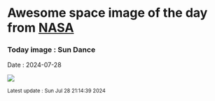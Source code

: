 
# Awesome space image of the day from [NASA](https://api.nasa.gov/)

### Today image : Sun Dance
Date : 2024-07-28

![](https://www.youtube.com/embed/hQFEHH5E69s?rel=0)

<small>Latest update : Sun Jul 28 21:14:39 2024</small>
        